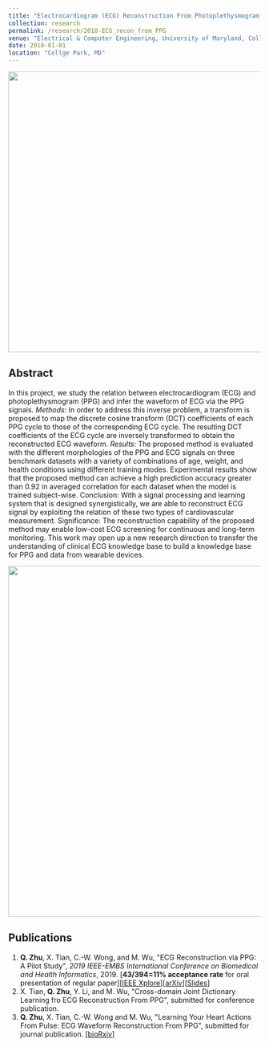 ```yaml
---
title: "Electrocardiogram (ECG) Reconstruction From Photoplethysmogram (PPG)"
collection: research
permalink: /research/2018-ECG_recon_from_PPG
venue: "Electrical & Computer Engineering, University of Maryland, Collge Park"
date: 2018-01-01
location: "Collge Park, MD"
---
```


<img src="http://zhuqiangumd.github.io/images/CircularSys.png" width="560">

Abstract
---------
In this project, we study the relation between electrocardiogram (ECG) and photoplethysmogram (PPG) and infer the waveform of ECG via the PPG signals.  *Methods*: In order to address this inverse problem, a transform is proposed to map the discrete cosine transform (DCT) coefficients of each PPG cycle to those of the corresponding ECG cycle. The resulting DCT coefficients of the ECG cycle are inversely transformed to obtain the reconstructed ECG waveform. *Results*: The proposed method is evaluated with the different morphologies of the PPG and ECG signals on three benchmark datasets with a variety of combinations of age, weight, and health conditions using different training modes. Experimental results show that the proposed method can achieve a high prediction accuracy greater than 0.92 in averaged correlation for each dataset when the model is trained subject-wise. Conclusion: With a signal processing and learning system that is designed synergistically, we are able to reconstruct ECG signal by exploiting the relation of these two types of cardiovascular measurement. Significance: The reconstruction capability of the proposed method may enable low-cost ECG screening for continuous and long-term monitoring. This work may open up a new research direction to transfer the understanding of clinical ECG knowledge base to build a knowledge base for PPG and data from wearable devices.

<img src="http://zhuqiangumd.github.io/images/ppg2ecg_sysdiag.png" width="700">

Publications
---------
1. **Q. Zhu**, X. Tian, C.-W. Wong, and M. Wu, "ECG Reconstruction via PPG: A Pilot Study", *2019 IEEE-EMBS International Conference
on Biomedical and Health Informatics*, 2019. [**43/394=11% acceptance rate** for oral presentation of regular paper][[IEEE Xplore](https://ieeexplore.ieee.org/document/8834612)][[arXiv](https://arxiv.org/abs/1904.10481)][[Slides](https://sigport.org/documents/ecg-reconstruction-ppg-pilot-study)]
1. X. Tian, **Q. Zhu**, Y. Li, and M. Wu, "Cross-domain Joint Dictionary Learning fro ECG Reconstruction From PPG",
submitted for conference publication.
1. **Q. Zhu**, X. Tian, C.-W. Wong and M. Wu, "Learning Your Heart Actions From Pulse: ECG Waveform Reconstruction From PPG", submitted for journal publication. [[bioRxiv](https://www.biorxiv.org/content/10.1101/815258v1)] 

